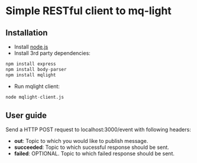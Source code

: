 # Simple RESTful client to mq-light

## Installation

* Install [node.js](https://nodejs.org/download/)
* Install 3rd party dependencies: 
```python
npm install express
npm install body-parser
npm install mqlight
```
* Run mqlight client:
```python
node mqlight-client.js
```

## User guide

Send a HTTP POST request to localhost:3000/event with following headers:

* __out__: Topic to which you would like to publish message.
* __succeeded__: Topic to which sucessful response should be sent.
* __failed__: OPTIONAL. Topic to which failed response should be sent.
